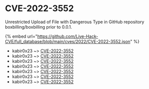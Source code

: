 # CVE-2022-3552

Unrestricted Upload of File with Dangerous Type in GitHub repository boxbilling/boxbilling prior to 0.0.1.

{% embed url="https://github.com/Live-Hack-CVE/full_database/blob/main/cves/2022/CVE-2022-3552.json" %}


* kabir0x23 ~> [CVE-2022-3552](https://www.alice-snow.ru/2022/database/cve-2022-3552/cve-2022-3552-kabir0x23)
* kabir0x23 ~> [CVE-2022-3552](https://www.alice-snow.ru/2022/database/cve-2022-3552/cve-2022-3552-kabir0x23)
* kabir0x23 ~> [CVE-2022-3552](https://www.alice-snow.ru/2022/database/cve-2022-3552/cve-2022-3552-kabir0x23)
* kabir0x23 ~> [CVE-2022-3552](https://www.alice-snow.ru/2022/database/cve-2022-3552/cve-2022-3552-kabir0x23)
* kabir0x23 ~> [CVE-2022-3552](https://www.alice-snow.ru/2022/database/cve-2022-3552/cve-2022-3552-kabir0x23)
* kabir0x23 ~> [CVE-2022-3552](https://www.alice-snow.ru/2022/database/cve-2022-3552/cve-2022-3552-kabir0x23)
* kabir0x23 ~> [CVE-2022-3552](https://www.alice-snow.ru/2022/database/cve-2022-3552/cve-2022-3552-kabir0x23)
